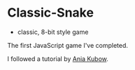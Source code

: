 # Classic-Snake
- classic, 8-bit style game

The first JavaScript game I've completed.

I followed a tutorial by [Ania Kubow](https://github.com/kubowania).

